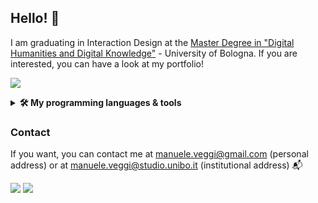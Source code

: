 ## Hello! 🎈

I am graduating in Interaction Design at the [ Master Degree in "Digital Humanities and Digital Knowledge"](https://corsi.unibo.it/2cycle/DigitalHumanitiesKnowledge) - University of Bologna. If you are interested, you can have a look at my portfolio! 

<a href="https://github.com/ManueleVeggi/dhdkPortfolio"><img src="https://github-readme-stats.vercel.app/api/pin/?username=ManueleVeggi&repo=dhdkPortfolio"/></a>

<details>
    <summary><b>🛠️ My programming languages & tools</b></summary><br/>
  
  **Coding**
 
  <img height=50 src="https://cdn.jsdelivr.net/gh/devicons/devicon/icons/python/python-original-wordmark.svg" /> <img height=50 src="https://cdn.jsdelivr.net/gh/devicons/devicon/icons/jupyter/jupyter-original-wordmark.svg" /> <img height=50 src="https://cdn.jsdelivr.net/gh/devicons/devicon/icons/csharp/csharp-original.svg" /> <img height=50 src="https://cdn.jsdelivr.net/gh/devicons/devicon/icons/rstudio/rstudio-original.svg" /> 
  
  **Web Technologies**
  
  <img height=50 src="https://cdn.jsdelivr.net/gh/devicons/devicon/icons/html5/html5-original-wordmark.svg" /> <img height=50 src="https://cdn.jsdelivr.net/gh/devicons/devicon/icons/css3/css3-original-wordmark.svg" /> <img height=50 src="https://cdn.jsdelivr.net/gh/devicons/devicon/icons/javascript/javascript-original.svg" /> <img height=50 src="https://cdn.jsdelivr.net/gh/devicons/devicon/icons/bootstrap/bootstrap-plain-wordmark.svg" /> 
  
  **Game Engine**
  
  <img height=50 src="https://cdn.jsdelivr.net/gh/devicons/devicon/icons/unity/unity-original-wordmark.svg" />
  <img height=50 src="https://cdn.jsdelivr.net/gh/devicons/devicon/icons/unrealengine/unrealengine-original-wordmark.svg" />
          
    
</details>


### Contact

If you want, you can contact me at [manuele.veggi@gmail.com](mailto:manuele.veggi@gmail.com) (personal address) or at [manuele.veggi@studio.unibo.it](mailto:manuele.veggi@studio.unibo.it) (institutional address) 📬

[![](https://img.shields.io/badge/linkedin-%230077B5.svg?style=for-the-badge&logo=linkedin)](https://www.linkedin.com/in/manuele-veggi/) 
[![](https://img.shields.io/badge/orcid-A6CE39?style=for-the-badge&logo=orcid&logoColor=white)](https://orcid.org/0000-0002-5958-2100)
<!-- [![](https://img.shields.io/badge/Google_Scholar-4285F4?style=for-the-badge&logo=google-scholar&logoColor=white)]() -->
